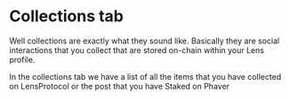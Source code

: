 # Collections tab

Well collections are exactly what they sound like. Basically they are social interactions that you collect that are stored on-chain within your Lens profile.&#x20;

In the collections tab we have a list of all the items that you have collected on LensProtocol or the post that you have Staked on Phaver




